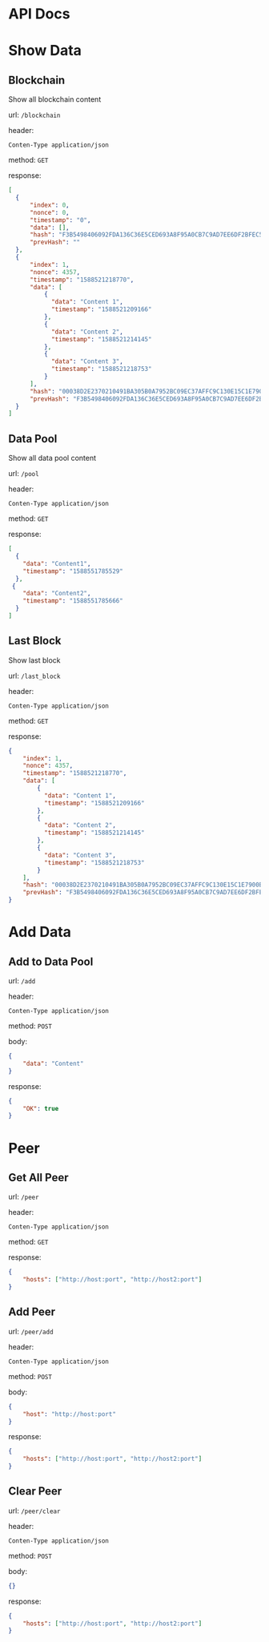 # API Docs

# Show Data
## Blockchain
Show all blockchain content

url: `/blockchain`

header:
```
Conten-Type application/json
```

method: `GET`

response:
```json
[
  {
      "index": 0,
      "nonce": 0,
      "timestamp": "0",
      "data": [],
      "hash": "F3B5498406092FDA136C36E5CED693A8F95A0CB7C9AD7EE6DF2BFEC55DBE97A59C14A60C8556BE092D65D95E0A69DE9F4EC2C7C986794C836D2A8BF5AD29A5E6",
      "prevHash": ""
  },
  {
      "index": 1,
      "nonce": 4357,
      "timestamp": "1588521218770",
      "data": [
          {
            "data": "Content 1",
            "timestamp": "1588521209166"
          },
          {
            "data": "Content 2",
            "timestamp": "1588521214145"
          },
          {
            "data": "Content 3",
            "timestamp": "1588521218753"
          }
      ],
      "hash": "00038D2E2370210491BA305B0A7952BC09EC37AFFC9C130E15C1E7900B50DD4A52B51D22ABAFA374C60728647D7F7D9050FBB41AF5FCD00CBF3308DB6A24FBA4",
      "prevHash": "F3B5498406092FDA136C36E5CED693A8F95A0CB7C9AD7EE6DF2BFEC55DBE97A59C14A60C8556BE092D65D95E0A69DE9F4EC2C7C986794C836D2A8BF5AD29A5E6"
  }
]
```

## Data Pool
Show all data pool content

url: `/pool`

header:
```
Conten-Type application/json
```

method: `GET`

response:
```json
[
  {
    "data": "Content1",
    "timestamp": "1588551785529"
  },
 {
    "data": "Content2",
    "timestamp": "1588551785666"
  }
]
```

## Last Block
Show last block

url: `/last_block`

header:
```
Conten-Type application/json
```

method: `GET`

response:
```json
{
    "index": 1,
    "nonce": 4357,
    "timestamp": "1588521218770",
    "data": [
        {
          "data": "Content 1",
          "timestamp": "1588521209166"
        },
        {
          "data": "Content 2",
          "timestamp": "1588521214145"
        },
        {
          "data": "Content 3",
          "timestamp": "1588521218753"
        }
    ],
    "hash": "00038D2E2370210491BA305B0A7952BC09EC37AFFC9C130E15C1E7900B50DD4A52B51D22ABAFA374C60728647D7F7D9050FBB41AF5FCD00CBF3308DB6A24FBA4",
    "prevHash": "F3B5498406092FDA136C36E5CED693A8F95A0CB7C9AD7EE6DF2BFEC55DBE97A59C14A60C8556BE092D65D95E0A69DE9F4EC2C7C986794C836D2A8BF5AD29A5E6"
}
```

# Add Data
## Add to Data Pool
url: `/add`

header:
```
Conten-Type application/json
```

method: `POST`

body:
```json
{
    "data": "Content"
}
```

response:
```json
{
    "OK": true
}
```


# Peer

## Get All Peer
url: `/peer`

header:
```
Conten-Type application/json
```

method: `GET`

response:
```json
{
    "hosts": ["http://host:port", "http://host2:port"]
}
```

## Add Peer
url: `/peer/add`

header:
```
Conten-Type application/json
```

method: `POST`

body:
```json
{
    "host": "http://host:port"
}
```

response:
```json
{
    "hosts": ["http://host:port", "http://host2:port"]
}
```

## Clear Peer
url: `/peer/clear`

header:
```
Conten-Type application/json
```

method: `POST`

body:
```json
{}
```

response:
```json
{
    "hosts": ["http://host:port", "http://host2:port"]
}
```
